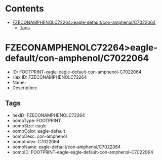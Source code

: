 



Contents
========

* [FZECONAMPHENOLC72264>eagle-default/con-amphenol/C7022064](#fzeconamphenolc72264eagle-defaultcon-amphenolc7022064)
	* [Tags](#tags)

# FZECONAMPHENOLC72264>eagle-default/con-amphenol/C7022064

- ID: FOOTPRINT-eagle-eagle-default-con-amphenol-C7022064
- Hex ID: FZECONAMPHENOLC72264
- Name: 
- Description: 

## Tags

- hexID: FZECONAMPHENOLC72264
- oompType: FOOTPRINT
- oompSize: eagle
- oompColor: eagle-default
- oompDesc: con-amphenol
- oompIndex: C7022064
- oompName: eagle-default/con-amphenol/C7022064
- oompID: FOOTPRINT-eagle-eagle-default-con-amphenol-C7022064
